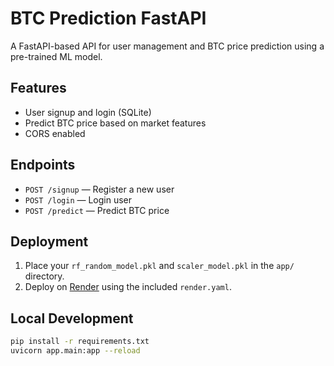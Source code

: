 # BTC Prediction FastAPI

A FastAPI-based API for user management and BTC price prediction using a pre-trained ML model.

## Features

- User signup and login (SQLite)
- Predict BTC price based on market features
- CORS enabled

## Endpoints

- `POST /signup` — Register a new user
- `POST /login` — Login user
- `POST /predict` — Predict BTC price

## Deployment

1. Place your `rf_random_model.pkl` and `scaler_model.pkl` in the `app/` directory.
2. Deploy on [Render](https://render.com/) using the included `render.yaml`.

## Local Development

```bash
pip install -r requirements.txt
uvicorn app.main:app --reload
```
